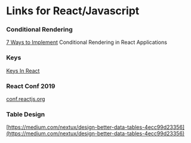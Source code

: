 # Links for React/Javascript

### Conditional Rendering

[7 Ways to Implement](https://scotch.io/tutorials/7-ways-to-implement-conditional-rendering-in-react-applications) Conditional Rendering in React Applications

### Keys

[Keys In React](https://paulgray.net/keys-in-react/)


### React Conf 2019

[conf.reactjs.org](https://conf.reactjs.org/event.html?leeb)

### Table Design

[https://medium.com/nextux/design-better-data-tables-4ecc99d23356](https://medium.com/nextux/design-better-data-tables-4ecc99d23356)
